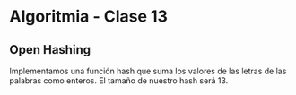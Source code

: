 Algoritmia - Clase 13
=====================

Open Hashing
------------

Implementamos una función hash que suma los valores de las letras de las palabras como enteros. El tamaño de nuestro hash será 13.
